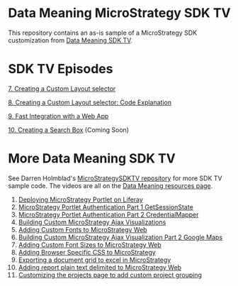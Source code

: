 # Data Meaning MicroStrategy SDK TV #

This repository contains an as-is sample of a MicroStrategy SDK customization from [Data Meaning SDK TV](http://datameaning.com/resources/learn-more/sdk-tv).

# SDK TV Episodes #

[7. Creating a Custom Layout selector](http://datameaning.com/resources/learn-more/sdk-tv) 

[8. Creating a Custom Layout selector: Code Explanation](http://datameaning.com/resources/learn-more/sdk-tv) 

[9. Fast Integration with a Web App](http://datameaning.com/resources/learn-more/sdk-tv)

[10. Creating a Search Box](http://datameaning.com/resources/learn-more/sdk-tv) (Coming Soon)

# More Data Meaning SDK TV #

See Darren Holmblad's [MicroStrategySDKTV repository](https://github.com/Dholmblad/MicroStrategySDKTV) for more SDK TV sample code. The videos are all on the [Data Meaning resources page](http://datameaning.com/resources/learn-more/sdk-tv).

1. [Deploying MicroStrategy Portlet on Liferay ](http://datameaning.com/resources/learn-more/sdk-tv)
2. [MicroStrategy Portlet Authentication Part 1 GetSessionState](http://datameaning.com/resources/learn-more/sdk-tv)
3. [MicroStrategy Portlet Authentication Part 2 CredentialMapper](http://datameaning.com/resources/learn-more/sdk-tv)
4. [Building Custom MicroStrategy Ajax Visualizations](http://datameaning.com/resources/learn-more/sdk-tv)
5. [Adding Custom Fonts to MicroStrategy Web](http://datameaning.com/resources/learn-more/sdk-tv)
6. [Building Custom MicroStrategy Ajax Visualization Part 2 Google Maps](http://datameaning.com/resources/learn-more/sdk-tv)
11. [Adding Custom Font Sizes to MicroStrategy Web](http://datameaning.com/resources/learn-more/sdk-tv)
12. [Adding Browser Specific CSS to MicroStrategy](http://datameaning.com/resources/learn-more/sdk-tv)
13. [Exporting a document grid to excel in MicroStrategy](http://datameaning.com/resources/learn-more/sdk-tv)
14. [Adding report plain text delimited to MicroStrategy Web](http://datameaning.com/resources/learn-more/sdk-tv)
15. [Customizing the projects page to add custom project grouping](http://datameaning.com/resources/learn-more/sdk-tv)
